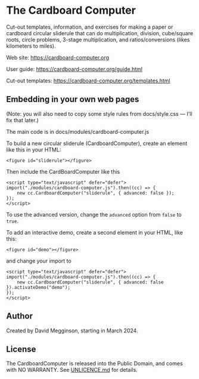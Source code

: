 The Cardboard Computer
======================

Cut-out templates, information, and exercises for making a paper or cardboard circular sliderule that can do multiplication, division, cube/square roots, circle problems, 3-stage multiplication, and ratios/conversions (likes kilometers to miles).

Web site: https://cardboard-computer.org

User guide: https://cardboard-computer.org/guide.html

Cut-out templates: https://cardboard-computer.org/templates.html


## Embedding in your own web pages

(Note: you will also need to copy some style rules from docs/style.css — I'll fix that later.)

The main code is in docs/modules/cardboard-computer.js

To build a new circular sliderule (CardboardComputer), create an element like this in your HTML:

```
<figure id="sliderule"></figure>
```

Then include the CardBoardComputer like this

```
<script type="text/javascript" defer="defer">
import("./modules/cardboard-computer.js").then((cc) => {
    new cc.CardboardComputer("sliderule", { advanced: false });
});
</script>
```

To use the advanced version, change the ``advanced`` option from ``false`` to ``true``.

To add an interactive demo, create a second element in your HTML, like this:

```
<figure id="demo"></figure>
```

and change your import to

```
<script type="text/javascript" defer="defer">
import("./modules/cardboard-computer.js").then((cc) => {
    new cc.CardboardComputer("sliderule", { advanced: false }).activateDemo("demo");
});
</script>
```

## Author

Created by David Megginson, starting in March 2024.

## License

The CardboardComputer is released into the Public Domain, and comes with NO WARRANTY. See [UNLICENCE.md](./UNLICENCE.md) for details.
